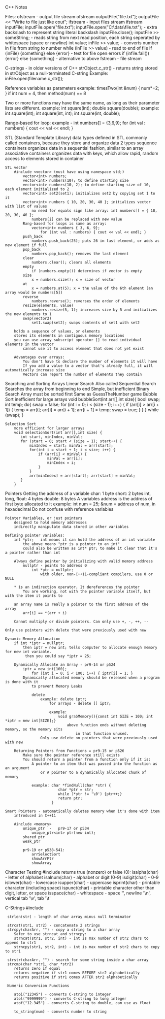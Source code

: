 C++ Notes

Files:
	ofstream - output file stream
		ofstream outputFile("file.txt");
		outputFile << "Write to file just like cout";
	ifstream - input files stream
		ifstream inputFile;
			inputFile.open("file.txt");
			inputFile.open("C:\\data\\file.txt"); - extra backslash to represent string literal backslash
			inputFile.close();
			inputFile >> someString; - reads string from next read position, each string seperated by whitespace (space or newline)
			int value; inFile >> value; - converts number in file from string to number
			while (inFile >> value) - read to end of file
			if (inFile) {something} else {error} - test for file open errors
				if (infile.fail()) {error} else {something} - alternative to above
	fstream - file stream

C-strings - in older versions of C++
	strObject.c_str() - returns string stored in strObject as a null-terminated C-string
		Example: inFile.open(filename.c_str());

Reference variables as parameters
	example: timesTwo(int &num) { num*=2; }
		if int num = 4, then method(num) == 8

Two or more functions may have the same name, as long as their parameter lists are different.
	example: int square(int); double square(double);
	example: int square(int); int square(int, int); int square(int, double);

Range-based for loop:
	example - int numbers[] = {3,6,9};
				for (int val : numbers) { cout << val << endl; }

STL (Standard Template Library)
	data types defined in STL commonly called containers, because they store and organize data
		2 types
			sequence containers
				organizes data in a sequential fashion, similar to an array
			associative containers
				organizes data with keys, which allow rapid, random access to elements stored in container

	STL vector
		#include <vector> (must have using namespace std;)
			vector<int> numbers;
			vector<int> numbers(10); to define starting size
			vector<int> numbers(10, 2); to define starting size of 10, each element initialized to 2
			vector<int> set2(set1); initializes set2 by copying set 1 to it
			vector<int> numbers { 10, 20, 30, 40 }; initializes vector with list of values
				no need for equals sign like array: int numbers[] = { 10, 20, 30, 40 };
				numbers[i] can be replaced with new value
			Rang-based for loops is same as array:
				vector<int> numbers { 3, 6, 9};
					for (int val : numbers) { cout << val << endl; }
			push_back
				numbers.push_back(25); puts 26 in last element, or adds as new element if full
			pop_back
				numbers.pop_back(); removes the last element
			clear
				numbers.clear(); clears all elements
			empty
				if (numbers.empty()) determines if vector is empty
			size
				x = numbers.size(); x = size of vector
			at
				x = numbers.at(5); x = the value of the 6th element (an array would be numbers[5])
			reverse
				numbers.reverse(); reverses the order of elements
			resize(elements, value)
				numbers.resize(5, 1); increases size by 5 and initializes the new elements to 1
			swap(vector2)
				set1.swap(set2); swaps contents of set1 with set2

		holds a sequence of values, or elements
		stores its elements in contiguous memory locations
		you can use array subscript operator [] to read individual elements in the vector
			cannot use it to access element that does not yet exist

		Advantages over arrays:
			You don't have to declare the number of elements it will have
			If you add a value to a vector that's already full, it will automatically increase size
			Vectors can report the number of elements they contain

Searching and Sorting Arrays
	Linear Search
		Also called Sequential Search
		Searches the array from beginning to end
		Simple, but inefficient
	Binary Search
		Array must be sorted first
		Same as GuessTheNumber game
	Bubble Sort
		inefficient for large arrays
		void bubbleSort(int arr[],int size){ 
		   bool swap; int temp; 
		   do{ 
		      swap = false; 
		      for (int i = 0; i < (size - 1); i++) { 
		         if (arr[i] > arr[i + 1]) { 
		             temp = arr[i]; arr[i] = arr[i + 1]; arr[i + 1] = temp; swap = true;
		         } 
		      } 
		   } while (swap); 
		}

	Selection Sort
		more efficient for larger arrays
		void selectionSort(int arr[],int size) { 
	       int start, minIndex, minVal; 
	       for (start = 0; start < (size − 1); start++) { 
	           minIndex = start; minVal = arr[start]; 
	           for(int i = start + 1; i < size; i++) { 
	               if (arr[i] < minVal) { 
	                   minVal = arr[i]; 
	                   minIndex = i; 
	               } 
	           } 
	           arr[minIndex] = arr[start]; arr[start] = minVal; 
	       } 
	    } 

Pointers
	Getting the address of a variable
		char: 1 byte
		short: 2 bytes
		int, long, float: 4 bytes
		double: 8 bytes
	A variables address is the address of first byte allocated to it
		example: int num = 25; &num = address of num, in hexadecimal
	Do not confuse with reference variables

	Pointer Variables, or just pointers
		designed to hold memory addresses
		indirectly manipulate data stored in other variables

	Defining pointer variables:
		int *ptr;	int means it can hold the address of an int variable
			the above means "ptr is a pointer to an int"
			could also be written as int* ptr; to make it clear that it's a pointer rather than int

		Always define pointer by initializing with valid memory address
			nullptr - points to address 0
				int *ptr = nullptr;
					with older, non-C++11-compliant compilers, use 0 or NULL

		* is an indirection operator. It dereferences the pointer
			You are working, not with the pointer variable itself, but with the item it points to

		an array name is really a pointer to the first address of the array
			arr[i] == *(arr + i)

		Cannot multiply or divide pointers. Can only use +, -, ++, --

	Only use pointers with delete that were previously used with new

	Dynamic Memory Allocation
		if int *iptr = nullptr;
			then iptr = new int; tells computer to allocate enough memory for new int variable.
			 then you could say *iptr = 25;

		Dynamically Allocate an Array - pr9-14 or p524
			iptr = new int[100];
				for (int i = 0; i < 100; i++) { iptr[i] = 1; }
			Dynamically allocated memory should be released when a program is done with it
				to prevent Memory Leaks
				
				delete
					example: delete iptr;
						for arrays - delete [] iptr;

						example:
							void grabMemory(){const int SIZE = 100; int *iptr = new int[SIZE];}
								above function ends without deleting memory, so the memory sits
									in that function unused.
					Only use delete on pointers that were previously used with new

		Returning Pointers from Functions = pr9-15 or p526
			Make sure the pointer reference still exists
			You should return a pointer from a function only if it is:
				A pointer to an item that was passed into the function as an argument
					or A pointer to a dynamically allocated chunk of memory 
				
				example: char *findNull(char *str) {
							char *ptr = str;
							while (*ptr != '\0') {ptr++;}
							return ptr;
						 }

	Smart Pointers - automatically deletes memory when it's done with item
		introduced in C++11

		#include <memory>
			unique_ptr	-	pr9-17 or p534
				unique_ptr<int> ptr(new int);
			shared_ptr
			weak_ptr

			pr9-19 or p538-541:
				arrSelectSort
				showArrPtr
				showArray

Character Testing
	#include <cctype>
	returns true (nonzero) or false (0):
		isalpha(char) - letter of alphabet
		isalnum(char) - alphabet or digit (0-9)
		isdigit(char) - 0-9
		islower(char) - lowercase
		isupper(char) - uppercase
		isprint(char) - printable character (including space)
		ispunct(char) - printable character other than digit, letter, or space
		isspace(char) - whitespace - space '', newline '\n', vertical tab '\v', tab '\t'

C-Strings
	#include <cstring>

	 strlen(str) - length of char array minus null terminator

	 strcat(str1, str2) - concatenate 2 strings
	 strcpy(charArr, "") - copy a string to a char array
	 	Safer to use strncat and strncpy:
	 	strncat(str1, str2, int) - int is max number of str2 chars to append to str1
	 	strncpy(str1, str2, int) - int is max number of str2 chars to copy to str1

	 strstr(charArr, "") - search for some string inside a char array
	 strcmp(char *str1, char *str2)
	 	returns zero if equal
	 	returns negative if str1 comes BEFORE str2 alphabetically
	 	returns positive if str1 comes AFTER str2 alphabetically

	 Numeric Conversion Functions

	 	atoi("12345") - converts C-string to integer
	 	atol("9999999") - converts C-string to long integer
	 	atof("12.345") - converts C-string to double, can use as float

	 	to_string(num) - converts number to string

